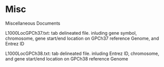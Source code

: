 # Misc
Miscellaneous Documents

L1000LocGPCh37.txt: tab delineated file. inluding gene symbol, chromosome, gene start/end location on GPCh37 reference Genome, and Entrez ID

L1000LocGPCh38.txt: tab delineated file. inluding Entrez ID, chromosome, and gene start/end location on GPCh38 reference Genome

